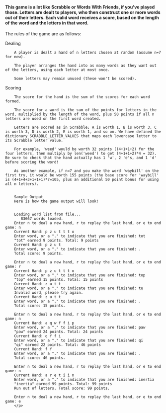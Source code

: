<h4>This game is a lot like Scrabble or Words With Friends, if you've played those. Letters are dealt to players, who then construct one or more words out of their letters. Each valid word receives a score, based on the length of the word and the letters in that word.</h4>

The rules of the game are as follows:

Dealing

        A player is dealt a hand of n letters chosen at random (assume n=7 for now).

        The player arranges the hand into as many words as they want out of the letters, using each letter at most once.

        Some letters may remain unused (these won't be scored).

Scoring

        The score for the hand is the sum of the scores for each word formed.

        The score for a word is the sum of the points for letters in the word, multiplied by the length of the word, plus 50 points if all n letters are used on the first word created.

        Letters are scored as in Scrabble; A is worth 1, B is worth 3, C is worth 3, D is worth 2, E is worth 1, and so on. We have defined the dictionary SCRABBLE_LETTER_VALUES that maps each lowercase letter to its Scrabble letter value.

        For example, 'weed' would be worth 32 points ((4+1+1+2) for the four letters, then multiply by len('weed') to get (4+1+1+2)*4 = 32). Be sure to check that the hand actually has 1 'w', 2 'e's, and 1 'd' before scoring the word!

        As another example, if n=7 and you make the word 'waybill' on the first try, it would be worth 155 points (the base score for 'waybill' is (4+1+4+3+1+1+1)*7=105, plus an additional 50 point bonus for using all n letters).


        Sample Output
        Here is how the game output will look!


        Loading word list from file...
           83667 words loaded.
        Enter n to deal a new hand, r to replay the last hand, or e to end game: n
        Current Hand: p z u t t t o
        Enter word, or a "." to indicate that you are finished: tot
        "tot" earned 9 points. Total: 9 points
        Current Hand: p z u t
        Enter word, or a "." to indicate that you are finished: .
        Total score: 9 points.

        Enter n to deal a new hand, r to replay the last hand, or e to end game: r
        Current Hand: p z u t t t o
        Enter word, or a "." to indicate that you are finished: top
        "top" earned 15 points. Total: 15 points
        Current Hand: z u t t
        Enter word, or a "." to indicate that you are finished: tu
        Invalid word, please try again.
        Current Hand: z u t t
        Enter word, or a "." to indicate that you are finished: .
        Total score: 15 points.

        Enter n to deal a new hand, r to replay the last hand, or e to end game: n
        Current Hand: a q w f f i p
        Enter word, or a "." to indicate that you are finished: paw
        "paw" earned 24 points. Total: 24 points
        Current Hand: q f f i
        Enter word, or a "." to indicate that you are finished: qi
        "qi" earned 22 points. Total: 46 points
        Current Hand: f f
        Enter word, or a "." to indicate that you are finished: .
        Total score: 46 points.

        Enter n to deal a new hand, r to replay the last hand, or e to end game: n
        Current Hand: a r e t i i n
        Enter word, or a "." to indicate that you are finished: inertia
        "inertia" earned 99 points. Total: 99 points
        Run out of letters. Total score: 99 points.

        Enter n to deal a new hand, r to replay the last hand, or e to end game: e
        </p>


